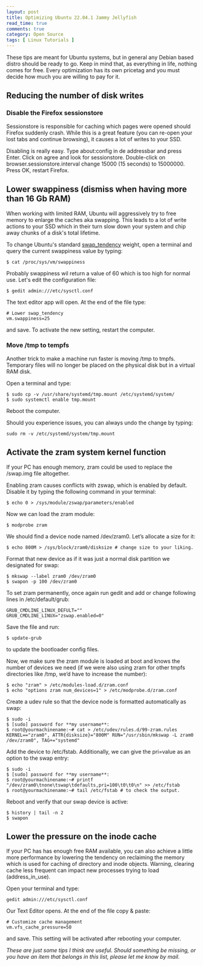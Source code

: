 ```yaml
---
layout: post
title: Optimizing Ubuntu 22.04.1 Jammy Jellyfish
read_time: true
comments: true
category: Open Source 
tags: [ Linux Tutorials ]
---
```


These tips are meant for Ubuntu systems, but in general any Debian based distro should be ready to go.
Keep in mind that, as everything in life, nothing comes for free. Every optimization has its own pricetag and you must decide how much you are willing to pay for it.

## Reducing the number of disk writes

### Disable the Firefox sessionstore

Sessionstore is responsible for caching which pages were opened should Firefox suddenly crash. While this is a great feature (you can re-open your lost tabs and continue browsing), it causes a lot of writes to your SSD. 

Disabling is really easy. Type about:config in de addressbar and press Enter. Click on agree and look for sessionstore. Double-click on browser.sessionstore.interval change 15000 (15 seconds) to 15000000. Press OK, restart Firefox.

## Lower swappiness (dismiss when having more than 16 Gb RAM)
When working with limited RAM, Ubuntu will aggressively try to free memory to enlarge the caches aka swapping. This leads to a lot of write actions to your SSD which in their turn slow down your system and chip away chunks of a disk's total lifetime.

To change Ubuntu's standard [swap_tendency](https://unix.stackexchange.com/questions/134202/when-is-swap-triggered-or-how-to-calculate-swap-tendency#134206) weight, open a terminal and query the current swappiness value by typing:
```
$ cat /proc/sys/vm/swappiness
```
Probably swappiness wil return a value of 60 which is too high for normal use. Let's edit the configuration file:
```
$ gedit admin:///etc/sysctl.conf
```
The text editor app will open. At the end of the file type:
```
# Lower swap_tendency
vm.swappiness=25
```
and save. To activate the new setting, restart the computer.

### Move /tmp to tempfs

Another trick to make a machine run faster is moving /tmp to tmpfs. Temporary files will no longer be placed on the physical disk but in a virtual RAM disk. 

Open a terminal and type:
```
$ sudo cp -v /usr/share/systemd/tmp.mount /etc/systemd/system/
$ sudo systemctl enable tmp.mount
```
Reboot the computer.

Should you experience issues, you can always undo the change by typing:
```
sudo rm -v /etc/systemd/system/tmp.mount
```

## Activate the zram system kernel function

If your PC has enough memory, zram could be used to replace the /swap.img file altogether. 

Enabling zram causes conflicts with zswap, which is enabled by default. Disable it by typing the following command in your terminal:
```
$ echo 0 > /sys/module/zswap/parameters/enabled
```
Now we can load the zram module:
```
$ modprobe zram
```
We should find a device node named /dev/zram0. Let’s allocate a size for it:
```
$ echo 800M > /sys/block/zram0/disksize # change size to your liking.
```
Format that new device as if it was just a normal disk partition we designated for swap:
```
$ mkswap --label zram0 /dev/zram0
$ swapon -p 100 /dev/zram0
```
To set zram permanently, once again run gedit and add or change following lines in /etc/default/grub:
```
GRUB_CMDLINE_LINUX_DEFULT=""
GRUB_CMDLINE_LINUX="zswap.enabled=0"
```
Save the file and run:
```
$ update-grub 
```
to update the bootloader config files.

Now, we make sure the zram module is loaded at boot and knows the number of devices we need (if we were also using zram for other tmpfs directories like /tmp, we’d have to increase the number):
```
$ echo "zram" > /etc/modules-load.d/zram.conf
$ echo "options zram num_devices=1" > /etc/modprobe.d/zram.conf
```
Create a udev rule so that the device node is formatted automatically as swap:
```
$ sudo -i
$ [sudo] password for **my username**:
$ root@yourmachinename:~# cat > /etc/udev/rules.d/99-zram.rules KERNEL=="zram0", ATTR{disksize}="800M" RUN="/usr/sbin/mkswap -L zram0 /dev/zram0", TAG+="systemd"
```
Add the device to /etc/fstab. Additionally, we can give the pri=value as an option to the swap entry:
```
$ sudo -i
$ [sudo] password for **my username**:
$ root@yourmachinename:~# printf "/dev/zram0\tnone\tswap\tdefaults,pri=100\t0\t0\n" >> /etc/fstab
$ root@yourmachinename:~# tail /etc/fstab # to check the output.
```
Reboot and verify that our swap device is active:
```
$ history | tail -n 2
$ swapon
```

## Lower the pressure on the inode cache

If your PC has has enough free RAM available, you can also achieve a little more performance by lowering the tendency on reclaiming the memory which is used for caching of directory and inode objects. Warning, clearing cache less frequent can impact new processes trying to load (address_in_use). 

Open your terminal and type:
```
gedit admin:///etc/sysctl.conf
```
Our Text Editor opens. At the end of the file copy & paste:
```
# Customize cache management
vm.vfs_cache_pressure=50
```
and save. This setting will be activated after rebooting your computer.

*These are just some tips I think are useful. Should something be missing, or you have an item that belongs in this list, please let me know by mail.*
